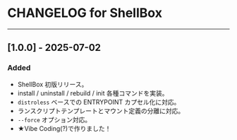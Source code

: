 # CHANGELOG for ShellBox

---

## [1.0.0] - 2025-07-02

### Added

- ShellBox 初版リリース。
- install / uninstall / rebuild / init 各種コマンドを実装。
- `distroless` ベースでの ENTRYPOINT カプセル化に対応。
- ランスクリプトテンプレートとマウント定義の分離に対応。
- `--force` オプション対応。
- ★Vibe Coding(?)で作りました！

